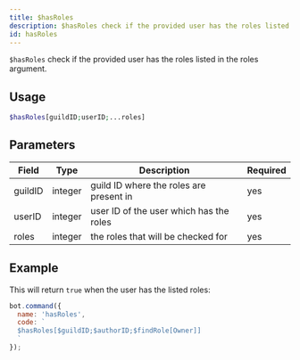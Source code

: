 ```yaml
---
title: $hasRoles 
description: $hasRoles check if the provided user has the roles listed in the roles argument.
id: hasRoles
---
```


`$hasRoles` check if the provided user has the roles listed in the roles argument.

## Usage

```php
$hasRoles[guildID;userID;...roles]
```

## Parameters 


| Field   | Type    | Description                             | Required |
| ------- | ------- | --------------------------------------- | -------- |
| guildID | integer | guild ID where the roles are present in | yes      |
| userID  | integer | user ID of the user which has the roles | yes      |
| roles   | integer | the roles that will be checked for      | yes      |


## Example

This will return `true` when the user has the listed roles:

```javascript
bot.command({
  name: 'hasRoles',
  code: `
  $hasRoles[$guildID;$authorID;$findRole[Owner]]
  `
});
```
